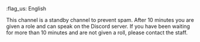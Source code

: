 :flag_us: English

This channel is a standby channel to prevent spam. After 10 minutes you are given a role and can speak on the Discord server.
If you have been waiting for more than 10 minutes and are not given a roll, please contact the staff.